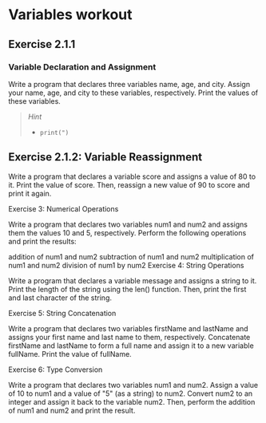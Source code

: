 # Variables workout

## Exercise 2.1.1
###  Variable Declaration and Assignment

Write a program that declares three variables name, age, and city. Assign your name, age, and city to these variables, respectively. Print the values of these variables.
> *Hint*
> - `print(")`

## Exercise 2.1.2: Variable Reassignment

Write a program that declares a variable score and assigns a value of 80 to it. Print the value of score. Then, reassign a new value of 90 to score and print it again.

Exercise 3: Numerical Operations

Write a program that declares two variables num1 and num2 and assigns them the values 10 and 5, respectively. Perform the following operations and print the results:

addition of num1 and num2
subtraction of num1 and num2
multiplication of num1 and num2
division of num1 by num2
Exercise 4: String Operations

Write a program that declares a variable message and assigns a string to it. Print the length of the string using the len() function. Then, print the first and last character of the string.

Exercise 5: String Concatenation

Write a program that declares two variables firstName and lastName and assigns your first name and last name to them, respectively. Concatenate firstName and lastName to form a full name and assign it to a new variable fullName. Print the value of fullName.

Exercise 6: Type Conversion

Write a program that declares two variables num1 and num2. Assign a value of 10 to num1 and a value of "5" (as a string) to num2. Convert num2 to an integer and assign it back to the variable num2. Then, perform the addition of num1 and num2 and print the result.